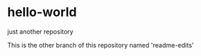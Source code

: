 # hello-world
just another repository

This is the other branch of this repository named 'readme-edits'
